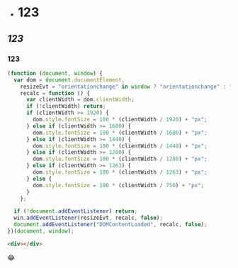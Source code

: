 <!--
 * @FilePath: \code\test.md
 * @Version: 2.0
 * @LastEditors: lhl
 * @LastEditTime: 2022-04-24 15:11:24
 * @Description:
-->

- # 123

## _123_

### 123

```js
(function (document, window) {
  var dom = document.documentElement,
    resizeEvt = "orientationchange" in window ? "orientationchange" : "resize",
    recalc = function () {
      var clientWidth = dom.clientWidth;
      if (!clientWidth) return;
      if (clientWidth >= 1920) {
        dom.style.fontSize = 100 * (clientWidth / 1920) + "px";
      } else if (clientWidth >= 1680) {
        dom.style.fontSize = 100 * (clientWidth / 1680) + "px";
      } else if (clientWidth >= 1440) {
        dom.style.fontSize = 100 * (clientWidth / 1440) + "px";
      } else if (clientWidth >= 1280) {
        dom.style.fontSize = 100 * (clientWidth / 1280) + "px";
      } else if (clientWidth >= 1263) {
        dom.style.fontSize = 100 * (clientWidth / 1263) + "px";
      } else {
        dom.style.fontSize = 100 * (clientWidth / 750) + "px";
      }
    };

  if (!document.addEventListener) return;
  win.addEventListener(resizeEvt, recalc, false);
  document.addEventListener("DOMContentLoaded", recalc, false);
})(document, window);
```

```html
<div></div>
```

😂
